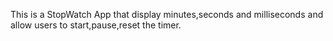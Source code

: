 This is a StopWatch App that display minutes,seconds and milliseconds and allow users to start,pause,reset the timer.

